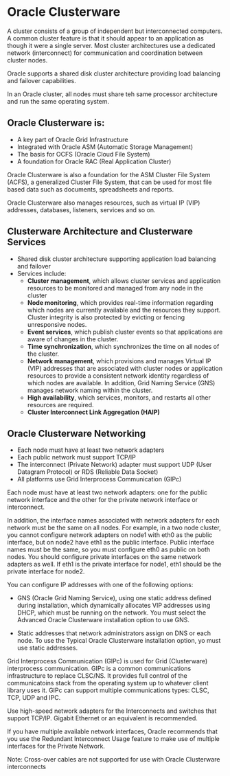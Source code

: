 # Oracle Clusterware 
A cluster consists of a group of independent but interconnected computers. A common cluster feature is that it should appear to an application as though it were a single server. Most cluster architectures use a dedicated network (interconnect) for communication and coordination between cluster nodes.

Oracle supports a shared disk cluster architecture providing load balancing and failover capabilities.

In an Oracle cluster, all nodes must share teh same processor architecture and run the same operating system. 

## Oracle Clusterware is:
* A key part of Oracle Grid Infrastructure
* Integrated with Oracle ASM (Automatic Storage Management)
* The basis for OCFS (Oracle Cloud File System)
* A foundation for Oracle RAC (Real Application Cluster)

Oracle Clusterware is also a foundation for the ASM Cluster File System (ACFS), a generalized Cluster File System, that can be used for most file based data such as documents, spreadsheets and reports.

Oracle Clusterware also manages resources, such as virtual IP (VIP) addresses, databases, listeners, services and so on.

## Clusterware Architecture and Clusterware Services
* Shared disk cluster architecture supporting application load balancing and failover
* Services include:
  - **Cluster management**, which allows cluster services and application resources to be monitored and managed from any node in the cluster 
  - **Node monitoring**, which provides real-time information regarding which nodes are currently available and the resources they support. Cluster integrity is also protected by evicting or fencing unresponsive nodes.
  - **Event services**, which publish cluster events so that applications are aware of changes in the cluster.
  - **Time synchronization**, which synchronizes the time on all nodes of the cluster.
  - **Network management**, which provisions and manages Virtual IP (VIP) addresses that are associated with cluster nodes or application resources to provide a consistent network identity regardless of which nodes are available. In addition, Grid Naming Service (GNS) manages network naming within the cluster.
  - **High availability**, which services, monitors, and restarts all other resources are required.
  - **Cluster Interconnect Link Aggregation (HAIP)**

## Oracle Clusterware Networking
* Each node must have at least two network adapters
* Each public network must support TCP/IP
* The interconnect (Private Network) adapter must support UDP (User Datagram Protocol) or RDS (Reliable Data Socket)
* All platforms use Grid Interprocess Communication (GIPc)

Each node must have at least two network adapters: one for the public network interface and the other for the private network interface or interconnect.

In addition, the interface names associated with network adapters for each network must be the same on all nodes. For example, in a two node cluster, you cannot configure network adapters on node1 with eth0 as the public interface, but on node2 have eth1 as the public interface. Public interface names must be the same, so you must configure eth0 as public on both nodes.
You should configure private interfaces on the same network adapters as well. If eth1 is the private interface for node1, eth1 should be the private interface for node2.

You can configure IP addresses with one of the following options:
* GNS (Oracle Grid Naming Service), using one static address defined during installation, which dynamically allocates VIP addresses using DHCP, which must be running on the network.
You must select the Advanced Oracle Clusterware installation option to use GNS.

* Static addresses that network administrators assign on DNS or each node. To use the Typical Oracle Clusterware installation option, yo must use static addresses.

Grid Interprocess Communication (GIPc) is used for Grid (Clusterware) interprocess communication. GIPc is a common communications infrastructure to replace CLSC/NS. It provides full control of the communicatoins stack from the operating system up to whatever client library uses it. GIPc can support multiple communications types: CLSC, TCP, UDP and IPC.

Use high-speed network adapters for the Interconnects and switches that support TCP/IP. Gigabit Ethernet or an equivalent is recommended.

If you have multiple available network interfaces, Oracle recommends that you use the Redundant Interconnect Usage feature to make use of multiple interfaces for the Private Network.

Note: Cross-over cables are not supported for use with Oracle Clusterware interconnects